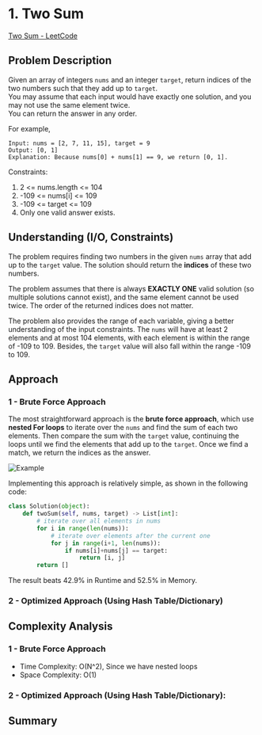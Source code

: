 # 1. Two Sum
[Two Sum - LeetCode](https://leetcode.com/problems/two-sum/description/)

## Problem Description
Given an array of integers `nums` and an integer `target`, return indices of the two numbers such that they add up to `target`. <br>
You may assume that each input would have exactly one solution, and you may not use the same element twice. <br>
You can return the answer in any order.

For example, <br>
```
Input: nums = [2, 7, 11, 15], target = 9
Output: [0, 1]
Explanation: Because nums[0] + nums[1] == 9, we return [0, 1].
```

Constraints:
1. 2 <= nums.length <= 104
2. -109 <= nums[i] <= 109
3. -109 <= target <= 109
4. Only one valid answer exists.

 
## Understanding (I/O, Constraints)
The problem requires finding two numbers in the given `nums` array that add up to the `target` value. The solution should return the **indices** of these two numbers.

The problem assumes that there is always **EXACTLY ONE** valid solution (so multiple solutions cannot exist), and the same element cannot be used twice. The order of the returned indices does not matter.

The problem also provides the range of each variable, giving a better understanding of the input constraints. The `nums` will have at least 2 elements and at most 104 elements, with each element is within the range of -109 to 109. Besides, the `target` value will also fall within the range -109 to 109.

## Approach
### 1 - Brute Force Approach
The most straightforward approach is the **brute force approach**, which use **nested For loops** to iterate over the `nums` and find the sum of each two elements. Then compare the sum with the `target` value, continuing the loops until we find the elements that add up to the `target`. Once we find a match, we return the indices as the answer.

![Example](https://i.imgur.com/4egOI4Jh.gif)

Implementing this approach is relatively simple, as shown in the following code:
```python
class Solution(object):
    def twoSum(self, nums, target) -> List[int]:
        # iterate over all elements in nums
        for i in range(len(nums)):
            # iterate over elements after the current one
            for j in range(i+1, len(nums)): 
                if nums[i]+nums[j] == target:
                    return [i, j]
        return []
```
The result beats 42.9% in Runtime and 52.5% in Memory.

### 2 - Optimized Approach (Using Hash Table/Dictionary)


## Complexity Analysis
### 1 - Brute Force Approach
- Time Complexity: O(N^2), Since we have nested loops
- Space Complexity: O(1)


### 2 - Optimized Approach (Using Hash Table/Dictionary):


## Summary

